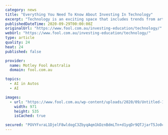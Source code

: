 ```yaml
---
category: news
title: "Everything You Need To Know About Investing In Technology"
excerpt: "Technology is an exciting space that includes trends from artificial intelligence (AI), to smartphones, blockchain, self-driving technologies, the ongoing trend towards software-as-a-service (SaaS ..."
publishedDateTime: 2020-09-29T00:00:00Z
originalUrl: "https://www.fool.com.au/investing-education/technology/"
webUrl: "https://www.fool.com.au/investing-education/technology/"
type: article
quality: 24
heat: 24
published: false

provider:
  name: Motley Fool Australia
  domain: fool.com.au

topics:
  - AI in Autos
  - AI

images:
  - url: "https://www.fool.com.au/wp-content/uploads/2020/09/Untitled-1.png"
    width: 971
    height: 535
    isCached: true

secured: "POVYFxraL1DjelF8wldogC3ZbyqAqm1kDznBdmLTn+d1yqDr9QTJjarT5Jo0co2QGZ7Nlz83UmNIrjewYHpXtvHSPQiTRAyegDU/3MSBf7bnXOXkiGRhlrU+ei3oDQlL1Q8R0s95TpegPPDVkDNjUTHiqtGEswcV9w1uxwDfoK2MSd1O+rD2KPKpOzhgoy6c9vPNYVuwrVfOlGT6tvQNUwVXoaNyzKq8Vr9dotKGzEngE+vomocT5B+NvgiVU+osvR9HD2UL7ddS/z3dbT3ZLpfGb9CaZ5j6nUX40ygHl6uS9dF+U8v2wXVSNQFfiOSA58WBB8GDk2HGVi6REeyoOaLj7qxG+LoOCSPWjulNXPU=;qETdv3cndpxSITKiNProVw=="
---
```


